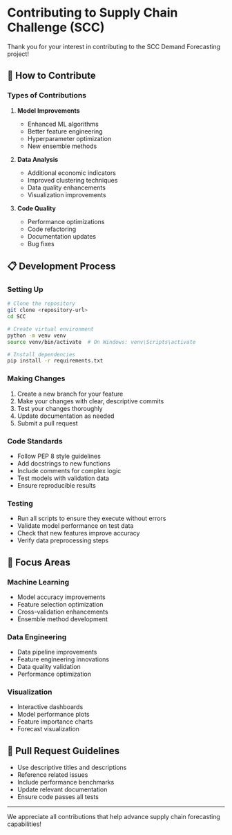 # Contributing to Supply Chain Challenge (SCC)

Thank you for your interest in contributing to the SCC Demand Forecasting project!

## 🤝 How to Contribute

### Types of Contributions

1. **Model Improvements**
   - Enhanced ML algorithms
   - Better feature engineering
   - Hyperparameter optimization
   - New ensemble methods

2. **Data Analysis**
   - Additional economic indicators
   - Improved clustering techniques
   - Data quality enhancements
   - Visualization improvements

3. **Code Quality**
   - Performance optimizations
   - Code refactoring
   - Documentation updates
   - Bug fixes

## 📋 Development Process

### Setting Up

```bash
# Clone the repository
git clone <repository-url>
cd SCC

# Create virtual environment
python -m venv venv
source venv/bin/activate  # On Windows: venv\Scripts\activate

# Install dependencies
pip install -r requirements.txt
```

### Making Changes

1. Create a new branch for your feature
2. Make your changes with clear, descriptive commits
3. Test your changes thoroughly
4. Update documentation as needed
5. Submit a pull request

### Code Standards

- Follow PEP 8 style guidelines
- Add docstrings to new functions
- Include comments for complex logic
- Test models with validation data
- Ensure reproducible results

### Testing

- Run all scripts to ensure they execute without errors
- Validate model performance on test data
- Check that new features improve accuracy
- Verify data preprocessing steps

## 🎯 Focus Areas

### Machine Learning
- Model accuracy improvements
- Feature selection optimization
- Cross-validation enhancements
- Ensemble method development

### Data Engineering
- Data pipeline improvements
- Feature engineering innovations
- Data quality validation
- Performance optimization

### Visualization
- Interactive dashboards
- Model performance plots
- Feature importance charts
- Forecast visualization

## 📝 Pull Request Guidelines

- Use descriptive titles and descriptions
- Reference related issues
- Include performance benchmarks
- Update relevant documentation
- Ensure code passes all tests

---

We appreciate all contributions that help advance supply chain forecasting capabilities!
